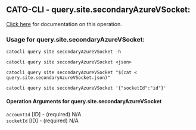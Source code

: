 
## CATO-CLI - query.site.secondaryAzureVSocket:
[Click here](https://api.catonetworks.com/documentation/#query-query.site.secondaryAzureVSocket) for documentation on this operation.

### Usage for query.site.secondaryAzureVSocket:

`catocli query site secondaryAzureVSocket -h`

`catocli query site secondaryAzureVSocket <json>`

`catocli query site secondaryAzureVSocket "$(cat < query.site.secondaryAzureVSocket.json)"`

`catocli query site secondaryAzureVSocket '{"socketId":"id"}'`


#### Operation Arguments for query.site.secondaryAzureVSocket ####

`accountId` [ID] - (required) N/A    
`socketId` [ID] - (required) N/A    

